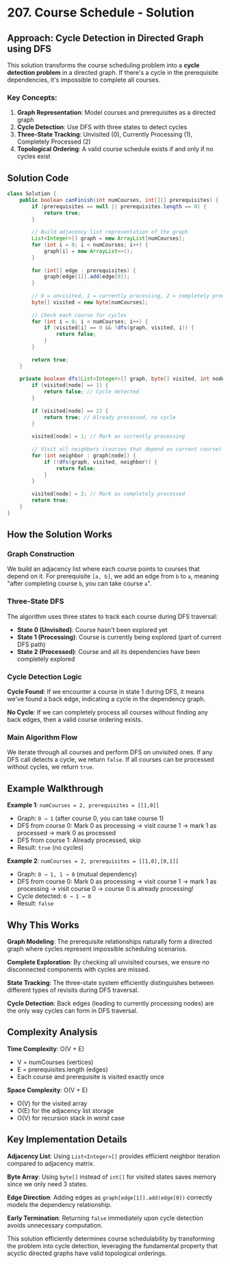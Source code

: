 # 207. Course Schedule - Solution

## Approach: Cycle Detection in Directed Graph using DFS

This solution transforms the course scheduling problem into a **cycle detection problem** in a directed graph. If there's a cycle in the prerequisite dependencies, it's impossible to complete all courses.

### Key Concepts:
1. **Graph Representation**: Model courses and prerequisites as a directed graph
2. **Cycle Detection**: Use DFS with three states to detect cycles
3. **Three-State Tracking**: Unvisited (0), Currently Processing (1), Completely Processed (2)
4. **Topological Ordering**: A valid course schedule exists if and only if no cycles exist

## Solution Code

```java
class Solution {
    public boolean canFinish(int numCourses, int[][] prerequisites) {
        if (prerequisites == null || prerequisites.length == 0) {
            return true;
        }
        
        // Build adjacency list representation of the graph
        List<Integer>[] graph = new ArrayList[numCourses];
        for (int i = 0; i < numCourses; i++) {
            graph[i] = new ArrayList<>();
        }
        
        for (int[] edge : prerequisites) {
            graph[edge[1]].add(edge[0]);
        }
        
        // 0 = unvisited, 1 = currently processing, 2 = completely processed
        byte[] visited = new byte[numCourses];
        
        // Check each course for cycles
        for (int i = 0; i < numCourses; i++) {
            if (visited[i] == 0 && !dfs(graph, visited, i)) {
                return false;
            }
        }
        
        return true;
    }
    
    private boolean dfs(List<Integer>[] graph, byte[] visited, int node) {
        if (visited[node] == 1) {
            return false; // Cycle detected
        }
        
        if (visited[node] == 2) {
            return true; // Already processed, no cycle
        }
        
        visited[node] = 1; // Mark as currently processing
        
        // Visit all neighbors (courses that depend on current course)
        for (int neighbor : graph[node]) {
            if (!dfs(graph, visited, neighbor)) {
                return false;
            }
        }
        
        visited[node] = 2; // Mark as completely processed
        return true;
    }
}
```

## How the Solution Works

### Graph Construction
We build an adjacency list where each course points to courses that depend on it. For prerequisite `[a, b]`, we add an edge from `b` to `a`, meaning "after completing course `b`, you can take course `a`".

### Three-State DFS
The algorithm uses three states to track each course during DFS traversal:
- **State 0 (Unvisited)**: Course hasn't been explored yet
- **State 1 (Processing)**: Course is currently being explored (part of current DFS path)
- **State 2 (Processed)**: Course and all its dependencies have been completely explored

### Cycle Detection Logic
**Cycle Found**: If we encounter a course in state 1 during DFS, it means we've found a back edge, indicating a cycle in the dependency graph.

**No Cycle**: If we can completely process all courses without finding any back edges, then a valid course ordering exists.

### Main Algorithm Flow
We iterate through all courses and perform DFS on unvisited ones. If any DFS call detects a cycle, we return `false`. If all courses can be processed without cycles, we return `true`.

## Example Walkthrough

**Example 1**: `numCourses = 2, prerequisites = [[1,0]]`
- Graph: `0 → 1` (after course 0, you can take course 1)
- DFS from course 0: Mark 0 as processing → visit course 1 → mark 1 as processed → mark 0 as processed
- DFS from course 1: Already processed, skip
- Result: `true` (no cycles)

**Example 2**: `numCourses = 2, prerequisites = [[1,0],[0,1]]`
- Graph: `0 → 1, 1 → 0` (mutual dependency)
- DFS from course 0: Mark 0 as processing → visit course 1 → mark 1 as processing → visit course 0 → course 0 is already processing!
- Cycle detected: `0 → 1 → 0`
- Result: `false`

## Why This Works

**Graph Modeling**: The prerequisite relationships naturally form a directed graph where cycles represent impossible scheduling scenarios.

**Complete Exploration**: By checking all unvisited courses, we ensure no disconnected components with cycles are missed.

**State Tracking**: The three-state system efficiently distinguishes between different types of revisits during DFS traversal.

**Cycle Detection**: Back edges (leading to currently processing nodes) are the only way cycles can form in DFS traversal.

## Complexity Analysis

**Time Complexity**: O(V + E)
- V = numCourses (vertices)
- E = prerequisites.length (edges)
- Each course and prerequisite is visited exactly once

**Space Complexity**: O(V + E)
- O(V) for the visited array
- O(E) for the adjacency list storage
- O(V) for recursion stack in worst case

## Key Implementation Details

**Adjacency List**: Using `List<Integer>[]` provides efficient neighbor iteration compared to adjacency matrix.

**Byte Array**: Using `byte[]` instead of `int[]` for visited states saves memory since we only need 3 states.

**Edge Direction**: Adding edges as `graph[edge[1]].add(edge[0])` correctly models the dependency relationship.

**Early Termination**: Returning `false` immediately upon cycle detection avoids unnecessary computation.

This solution efficiently determines course schedulability by transforming the problem into cycle detection, leveraging the fundamental property that acyclic directed graphs have valid topological orderings.